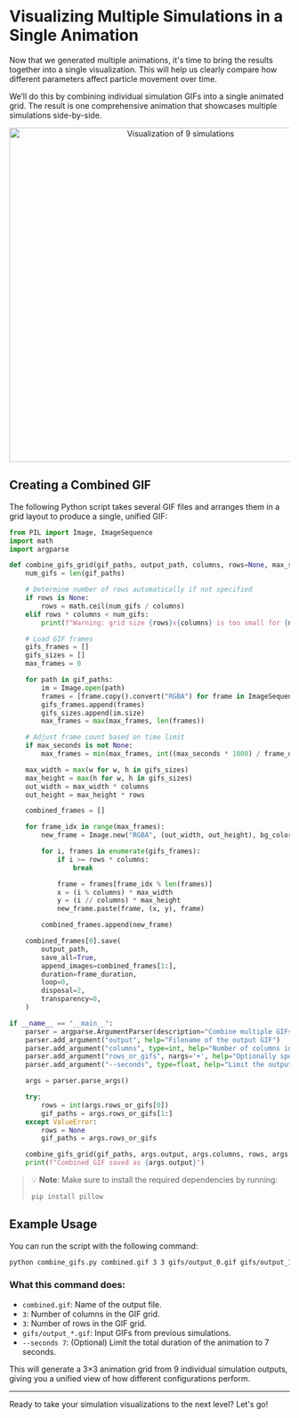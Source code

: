 # Visualizing Multiple Simulations in a Single Animation

Now that we generated multiple animations, it's time to bring the results together into a single visualization. This will help us clearly compare how different parameters affect particle movement over time.

We’ll do this by combining individual simulation GIFs into a single animated grid. The result is one comprehensive animation that showcases multiple simulations side-by-side.

<p align="center"><img src="../_static/combined.gif" alt="Visualization of 9 simulations" width="600"></p>

## Creating a Combined GIF

The following Python script takes several GIF files and arranges them in a grid layout to produce a single, unified GIF:

```python
from PIL import Image, ImageSequence
import math
import argparse

def combine_gifs_grid(gif_paths, output_path, columns, rows=None, max_seconds=None, bg_color=(255, 255, 255, 0), frame_duration=100):
    num_gifs = len(gif_paths)

    # Determine number of rows automatically if not specified
    if rows is None:
        rows = math.ceil(num_gifs / columns)
    elif rows * columns < num_gifs:
        print(f"Warning: grid size {rows}x{columns} is too small for {num_gifs} GIFs. Some will be skipped.")

    # Load GIF frames
    gifs_frames = []
    gifs_sizes = []
    max_frames = 0

    for path in gif_paths:
        im = Image.open(path)
        frames = [frame.copy().convert("RGBA") for frame in ImageSequence.Iterator(im)]
        gifs_frames.append(frames)
        gifs_sizes.append(im.size)
        max_frames = max(max_frames, len(frames))

    # Adjust frame count based on time limit
    if max_seconds is not None:
        max_frames = min(max_frames, int((max_seconds * 1000) / frame_duration))

    max_width = max(w for w, h in gifs_sizes)
    max_height = max(h for w, h in gifs_sizes)
    out_width = max_width * columns
    out_height = max_height * rows

    combined_frames = []

    for frame_idx in range(max_frames):
        new_frame = Image.new("RGBA", (out_width, out_height), bg_color)

        for i, frames in enumerate(gifs_frames):
            if i >= rows * columns:
                break

            frame = frames[frame_idx % len(frames)]
            x = (i % columns) * max_width
            y = (i // columns) * max_height
            new_frame.paste(frame, (x, y), frame)

        combined_frames.append(new_frame)

    combined_frames[0].save(
        output_path,
        save_all=True,
        append_images=combined_frames[1:],
        duration=frame_duration,
        loop=0,
        disposal=2,
        transparency=0,
    )

if __name__ == "__main__":
    parser = argparse.ArgumentParser(description="Combine multiple GIFs into a grid layout.")
    parser.add_argument("output", help="Filename of the output GIF")
    parser.add_argument("columns", type=int, help="Number of columns in the grid")
    parser.add_argument("rows_or_gifs", nargs='+', help="Optionally specify the number of rows, followed by the input GIF paths")
    parser.add_argument("--seconds", type=float, help="Limit the output GIF duration (in seconds)")

    args = parser.parse_args()

    try:
        rows = int(args.rows_or_gifs[0])
        gif_paths = args.rows_or_gifs[1:]
    except ValueError:
        rows = None
        gif_paths = args.rows_or_gifs

    combine_gifs_grid(gif_paths, args.output, args.columns, rows, args.seconds)
    print(f"Combined GIF saved as {args.output}")
```

> 💡 **Note**: Make sure to install the required dependencies by running:
>
> ```bash
> pip install pillow
> ```

## Example Usage

You can run the script with the following command:

```bash
python combine_gifs.py combined.gif 3 3 gifs/output_0.gif gifs/output_1.gif gifs/output_2.gif gifs/output_3.gif gifs/output_4.gif gifs/output_5.gif gifs/output_6.gif gifs/output_7.gif gifs/output_8.gif --seconds 7
```

### What this command does:

* `combined.gif`: Name of the output file.
* `3`: Number of columns in the GIF grid.
* `3`: Number of rows in the GIF grid.
* `gifs/output_*.gif`: Input GIFs from previous simulations.
* `--seconds 7`: (Optional) Limit the total duration of the animation to 7 seconds.

This will generate a 3×3 animation grid from 9 individual simulation outputs, giving you a unified view of how different configurations perform.

---

Ready to take your simulation visualizations to the next level? Let's go!
